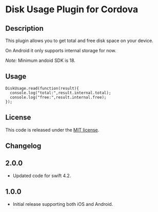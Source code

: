 # Disk Usage Plugin for Cordova

## Description
This plugin allows you to get total and free disk space on your device.

On Android it only supports internal storage for now.

*Note:* Minimum andoid SDK is 18.

## Usage

```
DiskUsage.read(function(result){
  console.log("total:",result.internal.total);
  console.log("free:",result.internal.free);
});
```

## License
This code is released under the [MIT license](LICENSE).

## Changelog

## 2.0.0
  * Updated code for swift 4.2.

## 1.0.0
  * Initial release supporting both iOS and Android.
